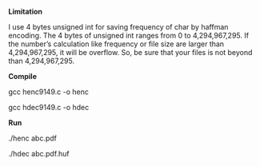 
<b>Limitation</b></p>

I use 4 bytes unsigned int for saving frequency of char by haffman encoding.
The 4 bytes of unsigned int ranges from 0 to 4,294,967,295.
If the number’s calculation like frequency or file size are larger than 4,294,967,295, it will be overflow.
So, be sure that your files is not beyond than 4,294,967,295.
</p>
</p>
<b>Compile</b></p>
gcc henc9149.c -o henc </p>
gcc hdec9149.c -o hdec</p>
</p>
</p>
<b>Run</b></p>
./henc  abc.pdf</p>
./hdec  abc.pdf.huf</p>
